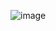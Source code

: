 
![image](https://user-images.githubusercontent.com/16636086/164681593-8a65812f-c49c-4b96-abf0-4f803589babb.png)
